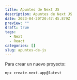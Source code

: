 ```yaml
---
title: Apuntes de Next JS
description: Apuntes de Next JS
date: 2023-04-20T20:47:45.879Z
preview: ""
draft: true
tags:
  - Next
  - React
categories: []
slug: apuntes-de-js
---
```


Para crear un nuevo proyecto:

```
npx create-next-app@latest  
```
